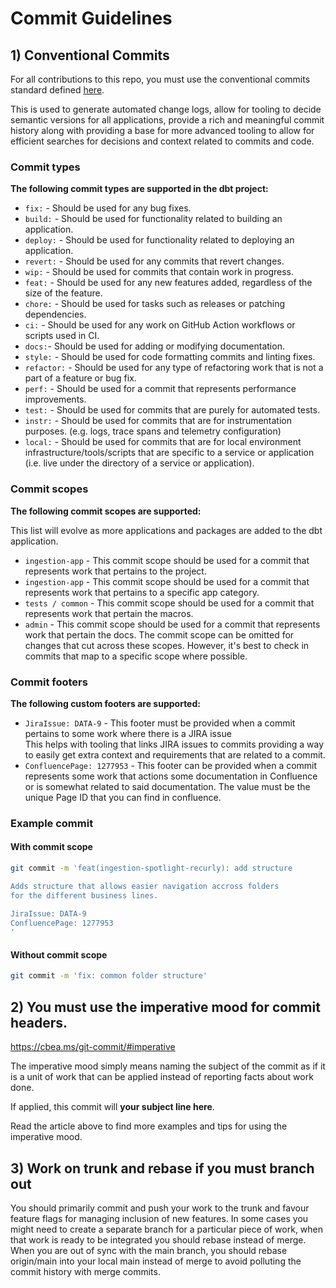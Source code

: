 # Commit Guidelines

## 1) Conventional Commits

For all contributions to this repo, you must use the conventional commits standard defined [here](https://www.conventionalcommits.org/en/v1.0.0/).

This is used to generate automated change logs, allow for tooling to decide semantic versions for all applications,
provide a rich and meaningful commit history along with providing
a base for more advanced tooling to allow for efficient searches for decisions and context related to commits and code.

### Commit types

**The following commit types are supported in the dbt project:**

- `fix:` - Should be used for any bug fixes.
- `build:` - Should be used for functionality related to building an application.
- `deploy:` - Should be used for functionality related to deploying an application.
- `revert:` - Should be used for any commits that revert changes.
- `wip:` - Should be used for commits that contain work in progress.
- `feat:` - Should be used for any new features added, regardless of the size of the feature.
- `chore:` - Should be used for tasks such as releases or patching dependencies.
- `ci:` - Should be used for any work on GitHub Action workflows or scripts used in CI.
- `docs:`- Should be used for adding or modifying documentation.
- `style:` - Should be used for code formatting commits and linting fixes.
- `refactor:` - Should be used for any type of refactoring work that is not a part of a feature or bug fix.
- `perf:` - Should be used for a commit that represents performance improvements.
- `test:` - Should be used for commits that are purely for automated tests.
- `instr:` - Should be used for commits that are for instrumentation purposes. (e.g. logs, trace spans and telemetry configuration)
- `local:` - Should be used for commits that are for local environment infrastructure/tools/scripts that are specific to a service or application (i.e. live under the directory of a service or application).

### Commit scopes

**The following commit scopes are supported:**

This list will evolve as more applications and packages are added to the dbt application.

- `ingestion-app` - This commit scope should be used for a commit that represents work that pertains to the project.
- `ingestion-app` - This commit scope should be used for a commit that represents work that pertains to a specific app category.
- `tests / common` - This commit scope should be used for a commit that represents work that pertain the macros.
- `admin` - This commit scope should be used for a commit that represents work that pertain the docs.
The commit scope can be omitted for changes that cut across these scopes.
However, it's best to check in commits that map to a specific scope where possible.

### Commit footers

**The following custom footers are supported:**

- `JiraIssue: DATA-9` - This footer must be provided when a commit pertains to some work where there is a JIRA issue  
  This helps with tooling that links JIRA issues to commits providing a way to easily get extra context and requirements
  that are related to a commit.
- `ConfluencePage: 1277953` - This footer can be provided when a commit represents some work that actions
                      some documentation in Confluence or is somewhat related to said documentation.
                      The value must be the unique Page ID that you can find in confluence.

### Example commit

#### With commit scope

```bash
git commit -m 'feat(ingestion-spotlight-recurly): add structure

Adds structure that allows easier navigation accross folders
for the different business lines.

JiraIssue: DATA-9
ConfluencePage: 1277953
'
```

#### Without commit scope

```bash
git commit -m 'fix: common folder structure'
```

## 2) You must use the imperative mood for commit headers.

https://cbea.ms/git-commit/#imperative

The imperative mood simply means naming the subject of the commit as if it is a unit of work that can be applied instead of reporting facts about work done.

If applied, this commit will **your subject line here**.

Read the article above to find more examples and tips for using the imperative mood.

## 3) Work on trunk and rebase if you must branch out

You should primarily commit and push your work to the trunk and favour feature flags for managing inclusion of new features.
In some cases you might need to create a separate branch for a particular piece of work, when that work is ready to be integrated you should rebase
instead of merge.
When you are out of sync with the main branch, you should rebase origin/main into your local main instead of merge to avoid polluting the commit history with merge commits.
